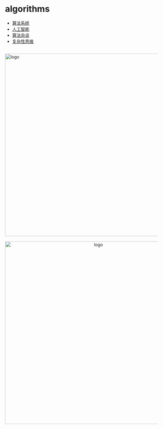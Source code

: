 # algorithms
  
-   [算法系统](base_algo/README.md)
-   [人工智能](ai/README.md)
-   [算法杂谈](other_algo/README.md)
-   [复杂性思维](think_complexity/README.md)

<br />
<img  src='/img/bjkb.PNG' width="600" alt="logo">
<br />
<br />
<div align="center">
<img  src='/img/01.jpeg' width="600" alt="logo" />
</div>
<br />
<br />
